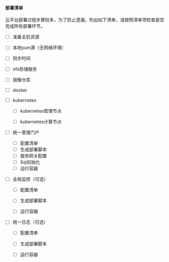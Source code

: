 #### 部署清单

云平台部署过程步骤较多，为了防止遗漏，列出如下清单，请按照清单项检查是否完成所有部署环节。

* [ ] 准备主机资源

* [ ] 本地yum源（无网络环境）

* [ ] 同步时间

* [ ] nfs存储服务

* [ ] 镜像仓库

* [ ] docker

* [ ] kubernetes

  * [ ] kubernetes管理节点

  * [ ] kubernetes计算节点

* [ ] 统一管理门户

  * [ ] 配置清单
  * [ ] 生成部署脚本
  * [ ] 服务网关配置
  * [ ] Sql初始化
  * [ ] 运行容器

* [ ] 全局监控（可选）

  * [ ] 配置清单

  * [ ] 生成部署脚本

  * [ ] 运行容器

* [ ] 统一日志（可选）

  * [ ] 配置清单

  * [ ] 生成部署脚本

  * [ ] 运行容器




